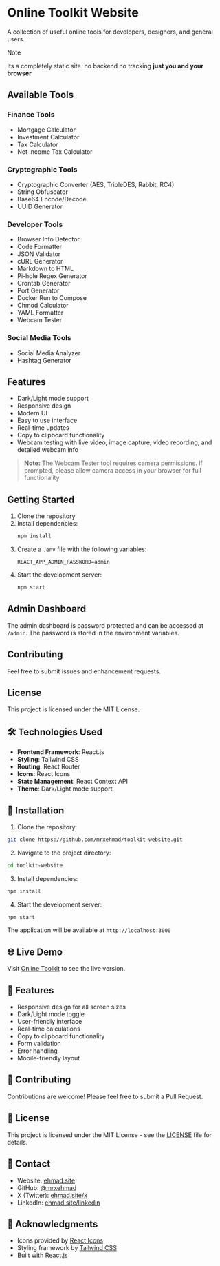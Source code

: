 # Online Toolkit Website

A collection of useful online tools for developers, designers, and general users.

> [!NOTE]
> Its a completely static site. no backend no tracking **just you and your browser**
## Available Tools

### Finance Tools
- Mortgage Calculator
- Investment Calculator
- Tax Calculator
- Net Income Tax Calculator

### Cryptographic Tools
- Cryptographic Converter (AES, TripleDES, Rabbit, RC4)
- String Obfuscator
- Base64 Encode/Decode
- UUID Generator

### Developer Tools
- Browser Info Detector
- Code Formatter
- JSON Validator
- cURL Generator
- Markdown to HTML
- Pi-hole Regex Generator
- Crontab Generator
- Port Generator
- Docker Run to Compose
- Chmod Calculator
- YAML Formatter
- Webcam Tester

### Social Media Tools
- Social Media Analyzer
- Hashtag Generator

## Features
- Dark/Light mode support
- Responsive design
- Modern UI
- Easy to use interface
- Real-time updates
- Copy to clipboard functionality
- Webcam testing with live video, image capture, video recording, and detailed webcam info

> **Note:** The Webcam Tester tool requires camera permissions. If prompted, please allow camera access in your browser for full functionality.

## Getting Started

1. Clone the repository
2. Install dependencies:
   ```bash
   npm install
   ```
3. Create a `.env` file with the following variables:
   ```
   REACT_APP_ADMIN_PASSWORD=admin
   ```
4. Start the development server:
   ```bash
   npm start
   ```

## Admin Dashboard
The admin dashboard is password protected and can be accessed at `/admin`. The password is stored in the environment variables.

## Contributing
Feel free to submit issues and enhancement requests.

## License
This project is licensed under the MIT License.

## 🛠️ Technologies Used

- **Frontend Framework**: React.js
- **Styling**: Tailwind CSS
- **Routing**: React Router
- **Icons**: React Icons
- **State Management**: React Context API
- **Theme**: Dark/Light mode support

## 🔧 Installation

1. Clone the repository:
```bash
git clone https://github.com/mrxehmad/toolkit-website.git
```

2. Navigate to the project directory:
```bash
cd toolkit-website
```

3. Install dependencies:
```bash
npm install
```

4. Start the development server:
```bash
npm start
```

The application will be available at `http://localhost:3000`

## 🌐 Live Demo

Visit [Online Toolkit](https://tools.ehmad.site/) to see the live version.

## 🎨 Features

- Responsive design for all screen sizes
- Dark/Light mode toggle
- User-friendly interface
- Real-time calculations
- Copy to clipboard functionality
- Form validation
- Error handling
- Mobile-friendly layout

## 🤝 Contributing

Contributions are welcome! Please feel free to submit a Pull Request.

## 📝 License

This project is licensed under the MIT License - see the [LICENSE](LICENSE) file for details.

## 📧 Contact

- Website: [ehmad.site](https://ehmad.site)
- GitHub: [@mrxehmad](https://github.com/mrxehmad)
- X (Twitter): [ehmad.site/x](https://ehmad.site/x)
- LinkedIn: [ehmad.site/linkedin](https://ehmad.site/linkedin)

## 🙏 Acknowledgments

- Icons provided by [React Icons](https://react-icons.github.io/react-icons/)
- Styling framework by [Tailwind CSS](https://tailwindcss.com/)
- Built with [React.js](https://reactjs.org/)
